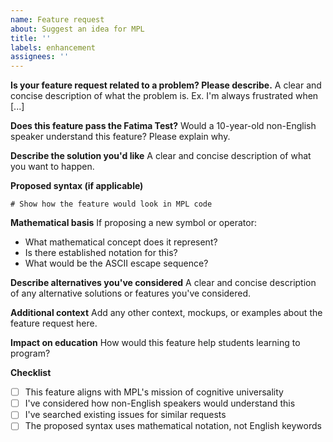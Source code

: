 ```yaml
---
name: Feature request
about: Suggest an idea for MPL
title: ''
labels: enhancement
assignees: ''
---
```


**Is your feature request related to a problem? Please describe.**
A clear and concise description of what the problem is. Ex. I'm always frustrated when [...]

**Does this feature pass the Fatima Test?**
Would a 10-year-old non-English speaker understand this feature? Please explain why.

**Describe the solution you'd like**
A clear and concise description of what you want to happen.

**Proposed syntax (if applicable)**
```mpl
# Show how the feature would look in MPL code
```

**Mathematical basis**
If proposing a new symbol or operator:
- What mathematical concept does it represent?
- Is there established notation for this?
- What would be the ASCII escape sequence?

**Describe alternatives you've considered**
A clear and concise description of any alternative solutions or features you've considered.

**Additional context**
Add any other context, mockups, or examples about the feature request here.

**Impact on education**
How would this feature help students learning to program?

**Checklist**
- [ ] This feature aligns with MPL's mission of cognitive universality
- [ ] I've considered how non-English speakers would understand this
- [ ] I've searched existing issues for similar requests
- [ ] The proposed syntax uses mathematical notation, not English keywords